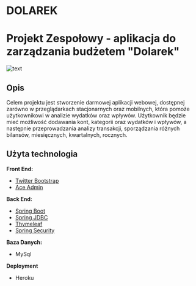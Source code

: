 # DOLAREK

# Projekt Zespołowy - aplikacja do zarządzania budżetem "Dolarek"

![text](https://github.com/projektzespolowybudzet/zarzadzaniebudzetemprojekt/blob/main/Style/dolarek-logo-zip-file/png/logo-no-background.png)

## Opis

Celem projektu jest stworzenie darmowej aplikacji webowej, dostępnej zarówno w przeglądarkach stacjonarnych oraz mobilnych, która pomoże użytkownikowi w analizie wydatków oraz wpływów. Użytkownik będzie mieć możliwość dodawania kont, kategorii oraz wydatków i wpływów, a następnie przeprowadzania analizy transakcji, sporządzania różnych bilansów, miesięcznych, kwartalnych, rocznych.

## Użyta technologia

**Front End:**

+ <a href="http://getbootstrap.com/" target="_blank">Twitter Bootstrap</a>
+ <a href="http://ace.jeka.by/" target="_blank">Ace Admin</a>

**Back End:**
+ <a href="https://spring.io/projects/spring-boot" target="_blank">Spring Boot</a>
+ <a href="https://spring.io/guides/gs/relational-data-access/" target="_blank">Spring JDBC</a>
+ <a href="https://www.thymeleaf.org/" target="_blank">Thymeleaf</a>
+ <a href="https://spring.io/projects/spring-security" target="_blank">Spring Security</a>

**Baza Danych:**
* MySql

**Deployment**
* Heroku